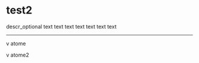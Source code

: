 # test2
descr_optional
text text text text text text text
___________________________________


v atome

v atome2
